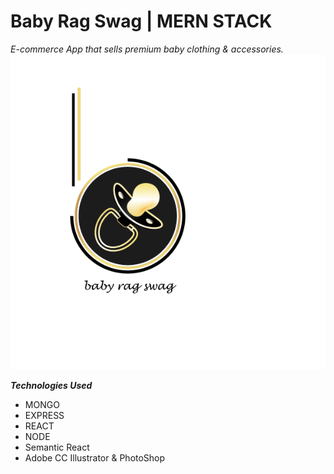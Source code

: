 <!-- font: metronova -->
# Baby Rag Swag | MERN STACK 
*E-commerce App that sells premium baby clothing & accessories.* 
![alt text](https://github.com/kguerre/Baby-Rag-Swag/blob/master/br_swag.gif "Baby Rag Swag")

**_Technologies Used_**
- MONGO 
- EXPRESS 
- REACT 
- NODE
- Semantic React
- Adobe CC Illustrator & PhotoShop 



